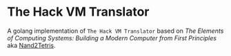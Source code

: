 # The Hack VM Translator
A golang implementation of `The Hack VM Translator` based on _The Elements of Computing Systems: Building a Modern Computer from First Principles_ aka [Nand2Tetris](https://www.nand2tetris.org/).
